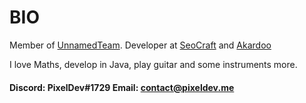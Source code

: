 # BIO
Member of [UnnamedTeam](https://github.com/unnamed). Developer at [SeoCraft](https://github.com/SeocraftNetwork) and [Akardoo](https://github.com/Akardoo)

I love Maths, develop in Java, play guitar and some instruments more.

#### Discord: PixelDev#1729 Email: contact@pixeldev.me
